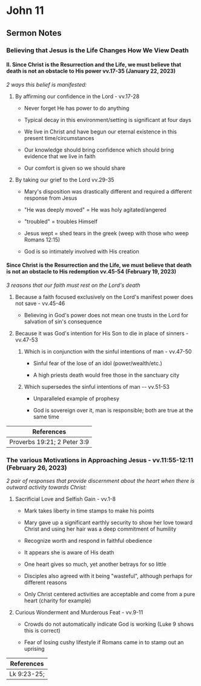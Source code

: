 # John 11

## Sermon Notes

### Believing that Jesus is the Life Changes How We View Death

#### II. Since Christ is the Resurrection and the Life, we must believe that death is not an obstacle to His power vv.17-35 (January 22, 2023)

_2 ways this belief is manifested:_

1. By affirming our confidence in the Lord - vv.17-28

    - Never forget He has power to do anything

    - Typical decay in this environment/setting is significant at four days

    - We live in Christ and have begun our eternal existence in this present time/circumstances

    - Our knowledge should bring confidence which should bring evidence that we live in faith

    - Our comfort is given so we should share

1. By taking our grief to the Lord vv.29-35

    - Mary's disposition was drastically different and required a different response from Jesus

    - "He was deeply moved" = He was holy agitated/angered

    - "troubled" = troubles Himself

    - Jesus wept = shed tears in the greek (weep with those who weep Romans 12:15)

    - God is so intimately involved with His creation

#### Since Christ is the Resurrection and the Life, we must believe that death is not an obstacle to His redemption vv.45-54 (February 19, 2023)

_3 reasons that our faith must rest on the Lord's death_

1. Because a faith focused exclusively on the Lord's manifest power does not save - vv.45-46

    - Believing in God's power does not mean one trusts in the Lord for salvation of sin's consequence

1. Because it was God's intention for His Son to die in place of sinners - vv.47-53

    1. Which is in conjunction with the sinful intentions of man - vv.47-50

        - Sinful fear of the lose of an idol (power/wealth/etc.)

        - A high priests death would free those in the sanctuary city

    1. Which supersedes the sinful intentions of man -- vv.51-53

        - Unparalleled example of prophesy

        - God is sovereign over it, man is responsible; both are true at the same time

|References|
|-|
|Proverbs 19:21; 2 Peter 3:9|

### The various Motivations in Approaching Jesus - vv.11:55-12:11 (February 26, 2023)

_2 pair of responses that provide discernment about the heart when there is outward activity towards Christ:_

1. Sacrificial Love and Selfish Gain - vv.1-8

    - Mark takes liberty in time stamps to make his points

    - Mary gave up a significant earthly security to show her love toward Christ and using her hair was a deep commitment of humility

    - Recognize worth and respond in faithful obedience

    - It appears she is aware of His death

    - One heart gives so much, yet another betrays for so little

    - Disciples also agreed with it being "wasteful", although perhaps for different reasons

    - Only Christ centered activities are acceptable and come from a pure heart (charity for example)

1. Curious Wonderment and Murderous Feat - vv.9-11

    - Crowds do not automatically indicate God is working (Luke 9 shows this is correct)

    - Fear of losing cushy lifestyle if Romans came in to stamp out an uprising

|References|
|-|
|Lk 9:23-25; |